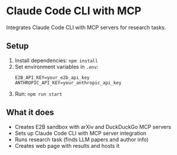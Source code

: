 # Claude Code CLI with MCP

Integrates Claude Code CLI with MCP servers for research tasks.

## Setup

1. Install dependencies: `npm install`
2. Set environment variables in `.env`:
   ```
   E2B_API_KEY=your_e2b_api_key
   ANTHROPIC_API_KEY=your_anthropic_api_key
   ```
3. Run: `npm run start`

## What it does

- Creates E2B sandbox with arXiv and DuckDuckGo MCP servers
- Sets up Claude Code CLI with MCP server integration
- Runs research task (finds LLM papers and author info)
- Creates web page with results and hosts it